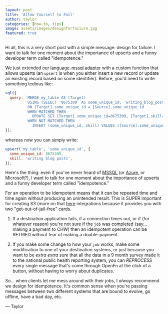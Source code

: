 ```yaml
---
layout: post
title: 'Allow Yourself to Fail'
author: taylor
categories: [how-to, tips]
image: assets/images/designforfailure.jpg
featured: true
---
```


Hi all, this is a very short post with a simple message: design for failure. I want to talk for one moment about the importance of upserts and a funny developer term called "idempotence."

We just extended our [language-mssql adaptor](https://github.com/OpenFn/language-mssql) with a custom function that allows upserts (an `upsert` is when you either insert a new record or update an existing record based on some identifier). Before, you'd need to write something
tedious like:

```js
sql({
  query: `MERGE my_table AS [Target]
          USING (SELECT '8675309' AS some_unique_id, 'writing_blog_posts' AS skill) AS [Source]
          ON [Target].some_unique_id = [Source].some_unique_id
          WHEN MATCHED THEN
            UPDATE SET [Target].some_unique_id=8675309, [Target].skill='writing_blog_posts'
          WHEN NOT MATCHED THEN
            INSERT (some_unique_id, skill) VALUES ([Source].some_unique_id, [Source].skill);`,
});
```

whereas now you can simply write:

```js
upsert('my_table', 'some_unique_id', {
  some_unique_id: 8675309,
  skill: 'writing blog posts',
});
```

Here's the thing: even if you've never heard of [MSSQL](https://www.microsoft.com/en-us/sql-server) (or [Azure](https://azure.microsoft.com/en-us/), or Microsoft?),
I want to talk for one moment about the importance of upserts and a funny
developer term called "idempotence."

For an operation to be idempotent means that it can be repeated time and time
again without producing an unintended result. This is SUPER important for
creating S3 (more on that [here](https://openfn.org/trust) integrations because it provides you with two
"get-out-of-jail-free" cards.

1. If a destination application fails, if a connection times out, or if (for
   whatever reason) you're not sure if the `job` was completed (say... making a
   payment to CHW) then an idempotent operation can be RETRIED without fear of
   making a double-payment.

2. If you make some change to how your `job` works, make some modification to
   one of your destination systems, or just because you want to be _extra extra
   sure_ that all the data in a 9 month survey made it to the national public
   health reporting system, you can _REPROCESS_ every single message that's come
   through OpenFn at the click of a button, without having to worry about
   duplicates.

So... when clients let me mess around with their jobs, I _always_ recommend we
design for idempotence. It's common sense when you're passing messages between
two different systems that are bound to evolve, go offline, have a bad day, etc.

— Taylor

